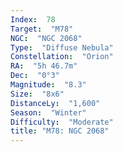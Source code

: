 ```yaml
---
Index:  78
Target:  "M78"
NGC:  "NGC 2068"
Type:  "Diffuse Nebula"
Constellation:  "Orion"
RA:  "5h 46.7m"
Dec:  "0°3"
Magnitude:  "8.3"
Size:  "8x6"
DistanceLy:  "1,600"
Season:  "Winter"
Difficulty:  "Moderate"
title: "M78: NGC 2068"
---
```

